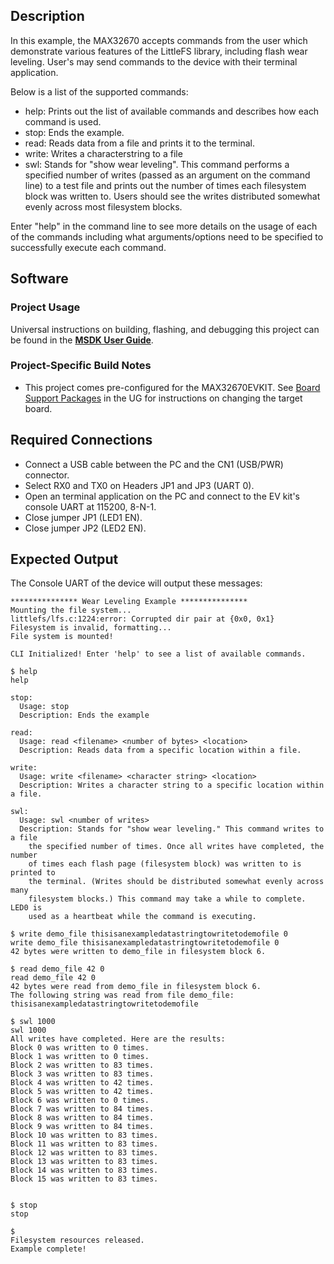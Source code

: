 ## Description

In this example, the MAX32670 accepts commands from the user which demonstrate various features of the LittleFS library, including flash wear leveling. User's may send commands to the device with their terminal application.

Below is a list of the supported commands:
* help: Prints out the list of available commands and describes how each command is used.
* stop: Ends the example.
* read: Reads data from a file and prints it to the terminal.
* write: Writes a characterstring to a file
* swl: Stands for "show wear leveling". This command performs a specified number of writes (passed as an argument on the command line) to a test file and prints out the number of times each filesystem block was written to. Users should see the writes distributed somewhat evenly across most filesystem blocks. 
	
Enter "help" in the command line to see more details on the usage of each of the commands including what arguments/options need to be specified to successfully execute each command.

## Software

### Project Usage

Universal instructions on building, flashing, and debugging this project can be found in the **[MSDK User Guide](https://analog-devices-msdk.github.io/msdk/USERGUIDE/)**.

### Project-Specific Build Notes

* This project comes pre-configured for the MAX32670EVKIT.  See [Board Support Packages](https://analog-devices-msdk.github.io/msdk/USERGUIDE/#board-support-packages) in the UG for instructions on changing the target board.

## Required Connections

-   Connect a USB cable between the PC and the CN1 (USB/PWR) connector.
-   Select RX0 and TX0 on Headers JP1 and JP3 (UART 0).
-   Open an terminal application on the PC and connect to the EV kit's console UART at 115200, 8-N-1.
-   Close jumper JP1 (LED1 EN).
-   Close jumper JP2 (LED2 EN).

## Expected Output

The Console UART of the device will output these messages:

```
*************** Wear Leveling Example ***************
Mounting the file system...
littlefs/lfs.c:1224:error: Corrupted dir pair at {0x0, 0x1}
Filesystem is invalid, formatting...
File system is mounted!

CLI Initialized! Enter 'help' to see a list of available commands.

$ help
help

stop:
  Usage: stop
  Description: Ends the example

read:
  Usage: read <filename> <number of bytes> <location>
  Description: Reads data from a specific location within a file.

write:
  Usage: write <filename> <character string> <location>
  Description: Writes a character string to a specific location within a file.

swl:
  Usage: swl <number of writes>
  Description: Stands for "show wear leveling." This command writes to a file
    the specified number of times. Once all writes have completed, the number
    of times each flash page (filesystem block) was written to is printed to
    the terminal. (Writes should be distributed somewhat evenly across many
    filesystem blocks.) This command may take a while to complete. LED0 is
    used as a heartbeat while the command is executing.

$ write demo_file thisisanexampledatastringtowritetodemofile 0
write demo_file thisisanexampledatastringtowritetodemofile 0
42 bytes were written to demo_file in filesystem block 6.

$ read demo_file 42 0
read demo_file 42 0
42 bytes were read from demo_file in filesystem block 6.
The following string was read from file demo_file:
thisisanexampledatastringtowritetodemofile

$ swl 1000
swl 1000
All writes have completed. Here are the results:
Block 0 was written to 0 times.
Block 1 was written to 0 times.
Block 2 was written to 83 times.
Block 3 was written to 83 times.
Block 4 was written to 42 times.
Block 5 was written to 42 times.
Block 6 was written to 0 times.
Block 7 was written to 84 times.
Block 8 was written to 84 times.
Block 9 was written to 84 times.
Block 10 was written to 83 times.
Block 11 was written to 83 times.
Block 12 was written to 83 times.
Block 13 was written to 83 times.
Block 14 was written to 83 times.
Block 15 was written to 83 times.


$ stop
stop

$
Filesystem resources released.
Example complete!
```

